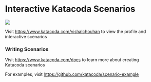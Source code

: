 # Interactive Katacoda Scenarios

[![](http://shields.katacoda.com/katacoda/vishalchouhan/count.svg)](https://www.katacoda.com/vishalchouhan "Get your profile on Katacoda.com")

Visit https://www.katacoda.com/vishalchouhan to view the profile and interactive scenarios

### Writing Scenarios
Visit https://www.katacoda.com/docs to learn more about creating Katacoda scenarios

For examples, visit https://github.com/katacoda/scenario-example
